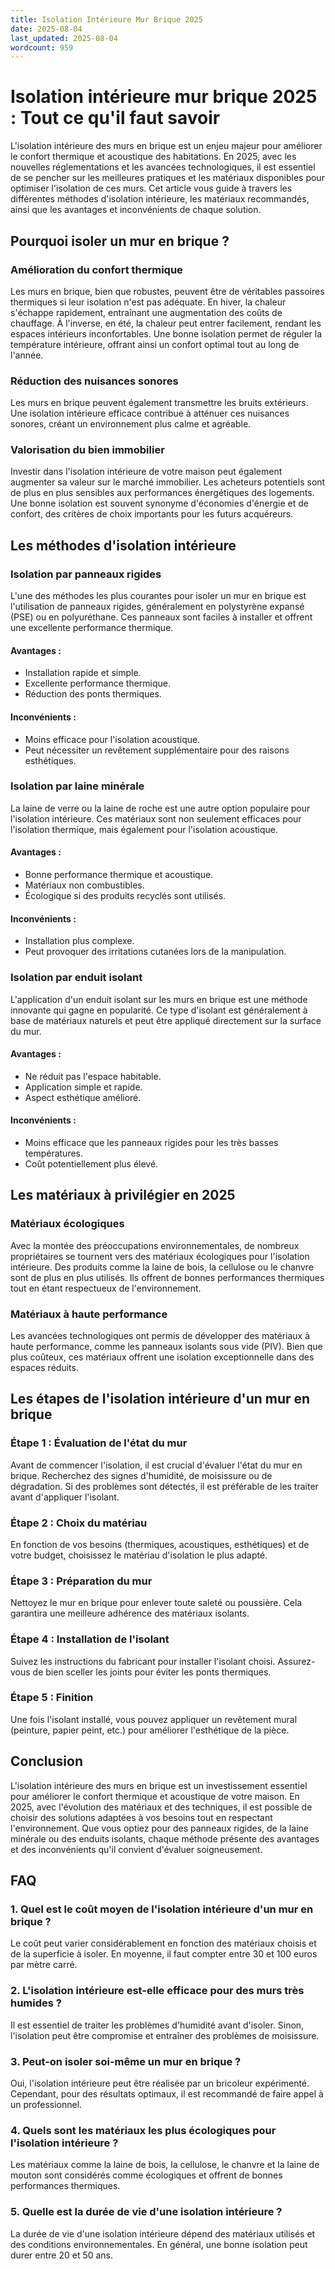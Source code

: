 ```yaml
---
title: Isolation Intérieure Mur Brique 2025
date: 2025-08-04
last_updated: 2025-08-04
wordcount: 959
---
```


# Isolation intérieure mur brique 2025 : Tout ce qu'il faut savoir

L'isolation intérieure des murs en brique est un enjeu majeur pour améliorer le confort thermique et acoustique des habitations. En 2025, avec les nouvelles réglementations et les avancées technologiques, il est essentiel de se pencher sur les meilleures pratiques et les matériaux disponibles pour optimiser l'isolation de ces murs. Cet article vous guide à travers les différentes méthodes d'isolation intérieure, les matériaux recommandés, ainsi que les avantages et inconvénients de chaque solution.

## Pourquoi isoler un mur en brique ?

### Amélioration du confort thermique

Les murs en brique, bien que robustes, peuvent être de véritables passoires thermiques si leur isolation n'est pas adéquate. En hiver, la chaleur s'échappe rapidement, entraînant une augmentation des coûts de chauffage. À l'inverse, en été, la chaleur peut entrer facilement, rendant les espaces intérieurs inconfortables. Une bonne isolation permet de réguler la température intérieure, offrant ainsi un confort optimal tout au long de l'année.

### Réduction des nuisances sonores

Les murs en brique peuvent également transmettre les bruits extérieurs. Une isolation intérieure efficace contribue à atténuer ces nuisances sonores, créant un environnement plus calme et agréable.

### Valorisation du bien immobilier

Investir dans l'isolation intérieure de votre maison peut également augmenter sa valeur sur le marché immobilier. Les acheteurs potentiels sont de plus en plus sensibles aux performances énergétiques des logements. Une bonne isolation est souvent synonyme d'économies d'énergie et de confort, des critères de choix importants pour les futurs acquéreurs.

## Les méthodes d'isolation intérieure

### Isolation par panneaux rigides

L'une des méthodes les plus courantes pour isoler un mur en brique est l'utilisation de panneaux rigides, généralement en polystyrène expansé (PSE) ou en polyuréthane. Ces panneaux sont faciles à installer et offrent une excellente performance thermique.

#### Avantages :
- Installation rapide et simple.
- Excellente performance thermique.
- Réduction des ponts thermiques.

#### Inconvénients :
- Moins efficace pour l'isolation acoustique.
- Peut nécessiter un revêtement supplémentaire pour des raisons esthétiques.

### Isolation par laine minérale

La laine de verre ou la laine de roche est une autre option populaire pour l'isolation intérieure. Ces matériaux sont non seulement efficaces pour l'isolation thermique, mais également pour l'isolation acoustique.

#### Avantages :
- Bonne performance thermique et acoustique.
- Matériaux non combustibles.
- Écologique si des produits recyclés sont utilisés.

#### Inconvénients :
- Installation plus complexe.
- Peut provoquer des irritations cutanées lors de la manipulation.

### Isolation par enduit isolant

L'application d'un enduit isolant sur les murs en brique est une méthode innovante qui gagne en popularité. Ce type d'isolant est généralement à base de matériaux naturels et peut être appliqué directement sur la surface du mur.

#### Avantages :
- Ne réduit pas l'espace habitable.
- Application simple et rapide.
- Aspect esthétique amélioré.

#### Inconvénients :
- Moins efficace que les panneaux rigides pour les très basses températures.
- Coût potentiellement plus élevé.

## Les matériaux à privilégier en 2025

### Matériaux écologiques

Avec la montée des préoccupations environnementales, de nombreux propriétaires se tournent vers des matériaux écologiques pour l'isolation intérieure. Des produits comme la laine de bois, la cellulose ou le chanvre sont de plus en plus utilisés. Ils offrent de bonnes performances thermiques tout en étant respectueux de l'environnement.

### Matériaux à haute performance

Les avancées technologiques ont permis de développer des matériaux à haute performance, comme les panneaux isolants sous vide (PIV). Bien que plus coûteux, ces matériaux offrent une isolation exceptionnelle dans des espaces réduits.

## Les étapes de l'isolation intérieure d'un mur en brique

### Étape 1 : Évaluation de l'état du mur

Avant de commencer l'isolation, il est crucial d'évaluer l'état du mur en brique. Recherchez des signes d'humidité, de moisissure ou de dégradation. Si des problèmes sont détectés, il est préférable de les traiter avant d'appliquer l'isolant.

### Étape 2 : Choix du matériau

En fonction de vos besoins (thermiques, acoustiques, esthétiques) et de votre budget, choisissez le matériau d'isolation le plus adapté.

### Étape 3 : Préparation du mur

Nettoyez le mur en brique pour enlever toute saleté ou poussière. Cela garantira une meilleure adhérence des matériaux isolants.

### Étape 4 : Installation de l'isolant

Suivez les instructions du fabricant pour installer l'isolant choisi. Assurez-vous de bien sceller les joints pour éviter les ponts thermiques.

### Étape 5 : Finition

Une fois l'isolant installé, vous pouvez appliquer un revêtement mural (peinture, papier peint, etc.) pour améliorer l'esthétique de la pièce.

## Conclusion

L'isolation intérieure des murs en brique est un investissement essentiel pour améliorer le confort thermique et acoustique de votre maison. En 2025, avec l'évolution des matériaux et des techniques, il est possible de choisir des solutions adaptées à vos besoins tout en respectant l'environnement. Que vous optiez pour des panneaux rigides, de la laine minérale ou des enduits isolants, chaque méthode présente des avantages et des inconvénients qu'il convient d'évaluer soigneusement.

## FAQ

### 1. Quel est le coût moyen de l'isolation intérieure d'un mur en brique ?

Le coût peut varier considérablement en fonction des matériaux choisis et de la superficie à isoler. En moyenne, il faut compter entre 30 et 100 euros par mètre carré.

### 2. L'isolation intérieure est-elle efficace pour des murs très humides ?

Il est essentiel de traiter les problèmes d'humidité avant d'isoler. Sinon, l'isolation peut être compromise et entraîner des problèmes de moisissure.

### 3. Peut-on isoler soi-même un mur en brique ?

Oui, l'isolation intérieure peut être réalisée par un bricoleur expérimenté. Cependant, pour des résultats optimaux, il est recommandé de faire appel à un professionnel.

### 4. Quels sont les matériaux les plus écologiques pour l'isolation intérieure ?

Les matériaux comme la laine de bois, la cellulose, le chanvre et la laine de mouton sont considérés comme écologiques et offrent de bonnes performances thermiques.

### 5. Quelle est la durée de vie d'une isolation intérieure ?

La durée de vie d'une isolation intérieure dépend des matériaux utilisés et des conditions environnementales. En général, une bonne isolation peut durer entre 20 et 50 ans.